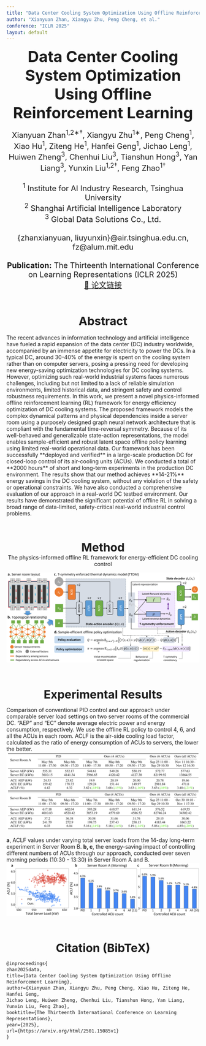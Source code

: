 ```yaml
---
title: "Data Center Cooling System Optimization Using Offline Reinforcement Learning"
author: "Xianyuan Zhan, Xiangyu Zhu, Peng Cheng, et al."
conference: "ICLR 2025"
layout: default
---
```

<style>
  .l-text {
    font-size: 40px;
  }
  .m-text{
    font-size: 30px;
  }
  .s-text {
    font-size: 20px;
  }
</style>

<center>
<span class="l-text">
<b>
Data Center Cooling System Optimization <br>
Using Offline Reinforcement Learning
</b>
</span>
<br><br>
<span class="s-text">
Xianyuan Zhan<sup>1,2∗†</sup>, Xiangyu Zhu<sup>1∗</sup>, Peng Cheng<sup>1</sup>, Xiao Hu<sup>1</sup>, Ziteng He<sup>1</sup>, Hanfei Geng<sup>1</sup>, Jichao Leng<sup>1</sup>, Huiwen Zheng<sup>3</sup>, Chenhui Liu<sup>3</sup>, Tianshun Hong<sup>3</sup>, Yan Liang<sup>3</sup>, Yunxin Liu<sup>1,2†</sup>, Feng Zhao<sup>1†</sup>
<br><br>
<sup>1</sup> Institute for AI Industry Research, Tsinghua University
<br>
<sup>2</sup> Shanghai Artificial Intelligence Laboratory 
<br>
<sup>3</sup> Global Data Solutions Co., Ltd.
<br><br>
{zhanxianyuan, liuyunxin}@air.tsinghua.edu.cn, fz@alum.mit.edu 
<br><br>
<b>Publication:</b> The Thirteenth International Conference on Learning Representations (ICLR 2025) 
<br>
<a href="https://arxiv.org/html/2501.15085v1">📄 论文链接</a> 
</span>
</center>

<br><br>

<center>
<span class="m-text">
<b>Abstract</b>
</span>
</center>
<br>
The recent advances in information technology and artificial intelligence have fueled a rapid expansion of the data center (DC) industry worldwide, accompanied by an immense appetite for electricity to power the DCs. In a typical DC, around 30-40% of the energy is spent on the cooling system rather than on computer servers, posing a pressing need for developing new energy-saving optimization technologies for DC cooling systems. However, optimizing such real-world industrial systems faces numerous challenges, including but not limited to a lack of reliable simulation environments, limited historical data, and stringent safety and control robustness requirements. In this work, we present a novel physics-informed offline reinforcement learning (RL) framework for energy efficiency optimization of DC cooling systems. The proposed framework models the complex dynamical patterns and physical dependencies inside a server room using a purposely designed graph neural network architecture that is compliant with the fundamental time-reversal symmetry. Because of its well-behaved and generalizable state-action representations, the model enables sample-efficient and robust latent space offline policy learning using limited real-world operational data. Our framework has been successfully **deployed and verified** in a large-scale production DC for closed-loop control of its air-cooling units (ACUs). We conducted a total of **2000 hours** of short and long-term experiments in the production DC environment. The results show that our method achieves **14-21%** energy savings in the DC cooling system, without any violation of the safety or operational constraints. We have also conducted a comprehensive evaluation of our approach in a real-world DC testbed environment. Our results have demonstrated the significant potential of offline RL in solving a broad range of data-limited, safety-critical real-world industrial control problems.

<br><br>

<center>
<span class="m-text">
<b>Method</b>
</span>
<br>
The physics-informed offline RL framework for energy-efficient DC cooling control
</center>

![alg_fram](./doc/alg_framework.png)

<br><br>

<center>
<span class="m-text">
<b>
Experimental Results
</b>
</span>
</center>

Comparison of conventional PID control and our approach under comparable server load settings on two server rooms of the commercial DC. “AEP” and “EC” denote average electric power and energy consumption, respectively. We use the offline RL policy to control 4, 6, and all the ACUs in each room. ACLF is the air-side cooling load factor, calculated as the ratio of energy consumption of ACUs to servers, the lower the better.
![table1](./doc/table.png)

**a**, ACLF values under varying total server loads from the 14-day long-term experiment in Server Room B. **b, c**, the energy-saving impact of controlling different numbers of ACUs through our approach, conducted over seven morning periods (10:30 - 13:30) in Server Room A and B.
![long_term](./doc/long_term_exp.png)

<br><br>

<center>
<span class="m-text">
<b>
Citation (BibTeX)
</b>
</span>
</center>

```
@inproceedings{
zhan2025data,
title={Data Center Cooling System Optimization Using Offline Reinforcement Learning},
author={Xianyuan Zhan, Xiangyu Zhu, Peng Cheng, Xiao Hu, Ziteng He, Hanfei Geng,
Jichao Leng, Huiwen Zheng, Chenhui Liu, Tianshun Hong, Yan Liang, Yunxin Liu, Feng Zhao},
booktitle={The Thirteenth International Conference on Learning Representations},
year={2025},
url={https://arxiv.org/html/2501.15085v1}
}
```
